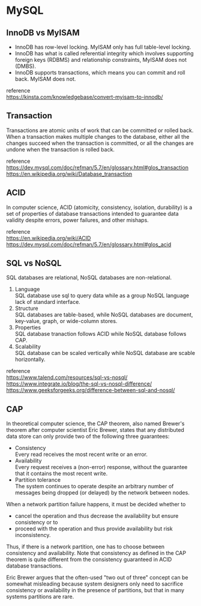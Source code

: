 # MySQL

## InnoDB vs MyISAM

- InnoDB has row-level locking. MyISAM only has full table-level locking.
- InnoDB has what is called referential integrity which involves supporting foreign keys (RDBMS) and relationship constraints, MyISAM does not (DMBS).
- InnoDB supports transactions, which means you can commit and roll back. MyISAM does not.

reference    
https://kinsta.com/knowledgebase/convert-myisam-to-innodb/  

## Transaction

Transactions are atomic units of work that can be committed or rolled back. When a transaction makes multiple changes to the database, either all the changes succeed when the transaction is committed, or all the changes are undone when the transaction is rolled back.

reference  
https://dev.mysql.com/doc/refman/5.7/en/glossary.html#glos_transaction  
https://en.wikipedia.org/wiki/Database_transaction

## ACID

In computer science, ACID (atomicity, consistency, isolation, durability) is a set of properties of database transactions intended to guarantee data validity despite errors, power failures, and other mishaps.

reference   
https://en.wikipedia.org/wiki/ACID
https://dev.mysql.com/doc/refman/5.7/en/glossary.html#glos_acid

## SQL vs NoSQL

SQL databases are relational, NoSQL databases are non-relational.
1. Language  
SQL database use sql to query data while as a group NoSQL language lack of standard interface.
2. Structure     
SQL databases are table-based, while NoSQL databases are document, key-value, graph, or wide-column stores.
3. Properties   
SQL database tranaction follows ACID while NoSQL database follows CAP.
4. Scalability   
SQL database can be scaled vertically while NoSQL database are scable horizontally.

reference      
https://www.talend.com/resources/sql-vs-nosql/  
https://www.integrate.io/blog/the-sql-vs-nosql-difference/  
https://www.geeksforgeeks.org/difference-between-sql-and-nosql/

## CAP

In theoretical computer science, the CAP theorem, also named Brewer's theorem after computer scientist Eric Brewer, states that any distributed data store can only provide two of the following three guarantees:  
- Consistency  
Every read receives the most recent write or an error.
- Availability      
Every request receives a (non-error) response, without the guarantee that it contains the most recent write.
- Partition tolerance   
The system continues to operate despite an arbitrary number of messages being dropped (or delayed) by the network between nodes.

When a network partition failure happens, it must be decided whether to
- cancel the operation and thus decrease the availability but ensure consistency or to
- proceed with the operation and thus provide availability but risk inconsistency.

Thus, if there is a network partition, one has to choose between consistency and availability. Note that consistency as defined in the CAP theorem is quite different from the consistency guaranteed in ACID database transactions.

Eric Brewer argues that the often-used "two out of three" concept can be somewhat misleading because system designers only need to sacrifice consistency or availability in the presence of partitions, but that in many systems partitions are rare.

